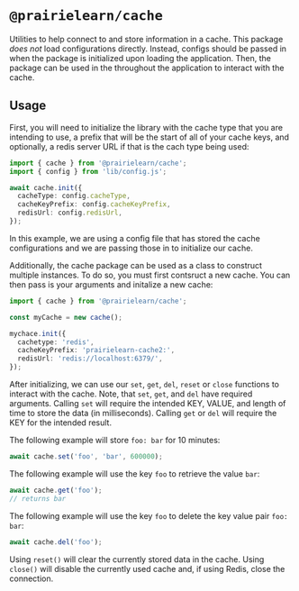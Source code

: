 # `@prairielearn/cache`

Utilities to help connect to and store information in a cache. This package _does not_ load configurations directly. Instead, configs should be passed in when the package is initialized upon loading the application. Then, the package can be used in the throughout the application to interact with the cache.

## Usage

First, you will need to initialize the library with the cache type that you are intending to use, a prefix that will be the start of all of your cache keys, and optionally, a redis server URL if that is the cach type being used:

```ts
import { cache } from '@prairielearn/cache';
import { config } from 'lib/config.js';

await cache.init({
  cacheType: config.cacheType,
  cacheKeyPrefix: config.cacheKeyPrefix,
  redisUrl: config.redisUrl,
});
```

In this example, we are using a config file that has stored the cache configurations and we are passing those in to initialize our cache.

Additionally, the cache package can be used as a class to construct multiple instances. To do so, you must first contsruct a new cache. You can then pass is your arguments and initalize a new cache:

```ts
import { cache } from '@prairielearn/cache';

const myCache = new cache();

mychace.init({
  cachetype: 'redis',
  cacheKeyPrefix: 'prairielearn-cache2:',
  redisUrl: 'redis://localhost:6379/',
});
```

After initializing, we can use our `set`, `get`, `del`, `reset` or `close` functions to interact with the cache. Note, that `set`, `get`, and `del` have required arguments. Calling `set` will require the intended KEY, VALUE, and length of time to store the data (in milliseconds). Calling `get` or `del` will require the KEY for the intended result.

The following example will store `foo: bar` for 10 minutes:

```ts
await cache.set('foo', 'bar', 600000);
```

The following example will use the key `foo` to retrieve the value `bar`:

```ts
await cache.get('foo');
// returns bar
```

The following example will use the key `foo` to delete the key value pair `foo: bar`:

```ts
await cache.del('foo');
```

Using `reset()` will clear the currently stored data in the cache. Using `close()` will disable the currently used cache and, if using Redis, close the connection.
